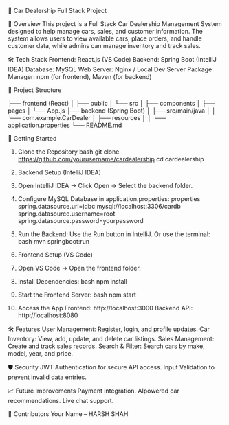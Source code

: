  🚗 Car Dealership Full Stack Project

 📘 Overview
This project is a Full Stack Car Dealership Management System designed to help manage cars, sales, and customer information. The system allows users to view available cars, place orders, and handle customer data, while admins can manage inventory and track sales.

 🛠️ Tech Stack
 Frontend: React.js (VS Code)
 Backend: Spring Boot (IntelliJ IDEA)
 Database: MySQL
 Web Server: Nginx / Local Dev Server
 Package Manager: npm (for frontend), Maven (for backend)

 📂 Project Structure

├── frontend (React)
│   ├── public
│   └── src
│       ├── components
│       ├── pages
│       └── App.js
├── backend (Spring Boot)
│   ├── src/main/java
│   │   └── com.example.CarDealer
│   ├── resources
│   │   └── application.properties
└── README.md


 🚀 Getting Started

 1. Clone the Repository
bash
git clone https://github.com/yourusername/cardealership
cd cardealership


 2. Backend Setup (IntelliJ IDEA)
1. Open IntelliJ IDEA → Click Open → Select the backend folder.
2. Configure MySQL Database in application.properties:
properties
spring.datasource.url=jdbc:mysql://localhost:3306/cardb
spring.datasource.username=root
spring.datasource.password=yourpassword

3. Run the Backend:
 Use the Run button in IntelliJ.
 Or use the terminal:
bash
mvn springboot:run


 3. Frontend Setup (VS Code)
1. Open VS Code → Open the frontend folder.
2. Install Dependencies:
bash
npm install

3. Start the Frontend Server:
bash
npm start


 4. Access the App
 Frontend: http://localhost:3000
 Backend API: http://localhost:8080

 🛠️ Features
 User Management: Register, login, and profile updates.
 Car Inventory: View, add, update, and delete car listings.
 Sales Management: Create and track sales records.
 Search & Filter: Search cars by make, model, year, and price.

 🛡️ Security
 JWT Authentication for secure API access.
 Input Validation to prevent invalid data entries.

 📈 Future Improvements
 Payment integration.
 AIpowered car recommendations.
 Live chat support.

 🤝 Contributors
 Your Name – HARSH SHAH 

 

